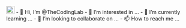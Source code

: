 
<img src="https://logo-marque.com/wp-content/uploads/2020/12/Discord-Logo.png" alt="Discord" width="22px">
- 👋 Hi, I’m @TheCodingLab
- 👀 I’m interested in ...
- 🌱 I’m currently learning ...
- 💞️ I’m looking to collaborate on ...
- 📫 How to reach me ...

<!---
TheCodingLab/TheCodingLab is a ✨ special ✨ repository because its `README.md` (this file) appears on your GitHub profile.
You can click the Preview link to take a look at your changes.
--->
